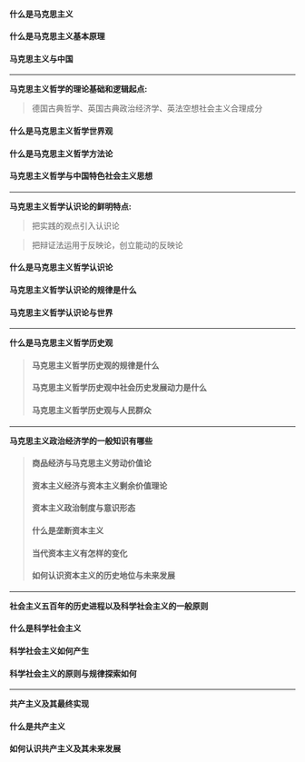 <h4>什么是马克思主义</h4>

<h4>什么是马克思主义基本原理</h4>

<h4>马克思主义与中国</h4>

---
**马克思主义哲学的理论基础和逻辑起点:**

> 德国古典哲学、英国古典政治经济学、英法空想社会主义合理成分

<h4>什么是马克思主义哲学世界观</h4>

<h4>什么是马克思主义哲学方法论</h4>

<h4>马克思主义哲学与中国特色社会主义思想</h4>

---
**马克思主义哲学认识论的鲜明特点:**

> 把实践的观点引入认识论

> 把辩证法运用于反映论，创立能动的反映论

<h4>什么是马克思主义哲学认识论</h4>

<h4>马克思主义哲学认识论的规律是什么</h4>

<h4>马克思主义哲学认识论与世界</h4>

---
**什么是马克思主义哲学历史观**
<blockquote>
  <p><h4>马克思主义哲学历史观的规律是什么</h4></p>
  <p><h4>马克思主义哲学历史观中社会历史发展动力是什么</h4></p>
  <p><h4>马克思主义哲学历史观与人民群众</h4></p>
</blockquote>

---
**马克思主义政治经济学的一般知识有哪些**
<blockquote>
  <p><h4>商品经济与马克思主义劳动价值论</h4></p>
  <p><h4>资本主义经济与资本主义剩余价值理论</h4></p>
  <p><h4>资本主义政治制度与意识形态</h4></p>
  <p><h4>什么是垄断资本主义</h4></p>
  <p><h4>当代资本主义有怎样的变化</h4></p>
  <p><h4>如何认识资本主义的历史地位与未来发展</h4></p>
</blockquote>

---
**社会主义五百年的历史进程以及科学社会主义的一般原则**

<h4>什么是科学社会主义</h4>

<h4>科学社会主义如何产生</h4>

<h4>科学社会主义的原则与规律探索如何</h4>

---
**共产主义及其最终实现**

<h4>什么是共产主义</h4>

<h4>如何认识共产主义及其未来发展</h4>
